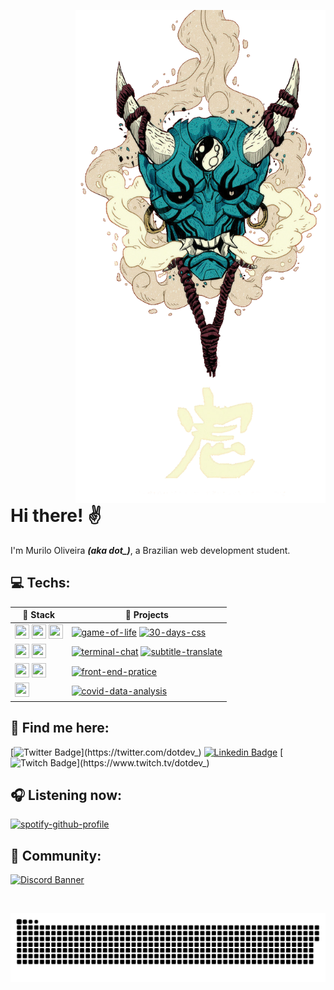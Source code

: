 <a target="_blank" rel="noopener noreferrer" href="https://supermariodraws.artstation.com" ><img  style="margin-left: 100px" src="./png/oni.png" min-width="350px" max-width="500px" width="400px" align="right" alt="Oni"></a>

<h1 align="left" >
Hi there! ✌
</h1>

<p>I'm Murilo Oliveira <i><b>(aka dot_)</b></i>, a Brazilian web development student.</p>


<h2>💻 Techs:</h2>

<div align="left">

| 🧱 **Stack** | 🚀 **Projects** |
|-|-----|
| <img height="23" width="23" src='https://cdn.jsdelivr.net/gh/devicons/devicon/icons/html5/html5-original.svg'> <img height="23" width="23" src='https://cdn.jsdelivr.net/gh/devicons/devicon/icons/css3/css3-original.svg'> <img height="23" width="23" src='https://cdn.jsdelivr.net/gh/devicons/devicon/icons/javascript/javascript-original.svg'> | [![game-of-life](https://img.shields.io/static/v1?label=game-of-life&message=%20&color=5c3ec9&logo=github&logoColor=black&labelColor=5c3ec9&style=flat-square)](https://github.com/akadot/game-of-life) [![30-days-css](https://img.shields.io/static/v1?label=30-days-css&message=%20&color=ff5a55&logo=github&logoColor=black&labelColor=ff5a55&style=flat-square)](https://github.com/akadot/30diasDeCSS) |
| <img height="23" width="23" src='https://cdn.jsdelivr.net/gh/devicons/devicon/icons/nodejs/nodejs-original.svg'> <img height="23" width="23" src='https://cdn.jsdelivr.net/gh/devicons/devicon/icons/javascript/javascript-original.svg'> | [![terminal-chat](https://img.shields.io/static/v1?label=terminal-chat&message=%20&color=50FA7B&logo=github&logoColor=black&labelColor=50FA7B&style=flat-square)](https://github.com/akadot/terminal-chat) [![subtitle-translate](https://img.shields.io/static/v1?label=subtitle-translate&message=%20&color=ffb038&logo=github&logoColor=black&labelColor=ffb038&style=flat-square)](https://github.com/akadot/subtitle-translate) |
| <img height="23" width="23" src='https://cdn.jsdelivr.net/gh/devicons/devicon/icons/react/react-original.svg'> <img height="23" width="23" src='https://cdn.jsdelivr.net/gh/devicons/devicon/icons/vuejs/vuejs-original.svg'> | [![front-end-pratice](https://img.shields.io/static/v1?label=front-end-pratice&message=%20&color=007acc&logo=github&logoColor=black&labelColor=007acc&style=flat-square)](https://github.com/akadot/front-end-pratice) |
| <img height="23" width="23" src='https://cdn.jsdelivr.net/gh/devicons/devicon/icons/python/python-original.svg'> | [![covid-data-analysis](https://img.shields.io/static/v1?label=covid-data-analysis&message=%20&color=ea558d&logo=github&logoColor=black&labelColor=ea558d&style=flat-square)](https://github.com/akadot/https://github.com/akadot/covid-data-analysis) |

</div>

<div align="left">

<h2>💬 Find me here:</h2>

<div style="display: inline_block" align="left">

[![Twitter Badge](https://img.shields.io/badge/-Twitter-5c3ec9?style=for-the-badge&labelColor=50FA7B&logo=twitter&logoColor=31363F&link=https://twitter.com/dotdev_)](https://twitter.com/dotdev_)
[![Linkedin Badge](https://img.shields.io/badge/-LinkedIn-5c3ec9?style=for-the-badge&labelColor=50FA7B&logo=Linkedin&logoColor=31363F&link=https://www.linkedin.com/in/murilo-o)](https://www.linkedin.com/in/murilo-o)
[![Twitch Badge](https://img.shields.io/badge/-Twitch-5c3ec9?style=for-the-badge&labelColor=50FA7B&logo=Twitch&logoColor=31363F&link=https://www.twitch.tv/dotdev_)](https://www.twitch.tv/dotdev_)

</div>
</div>

<div align="left">
<h2>🎧 Listening now:</h2>

[![spotify-github-profile](https://spotify-github-profile.vercel.app/api/view?uid=i0buq9ey3yf4ki78q5bn5ogn9&cover_image=true&theme=novatorem)](https://spotify-github-profile.vercel.app/api/view?uid=i0buq9ey3yf4ki78q5bn5ogn9&redirect=true)

</div>

<div align="left">
<h2>👥 Community:</h2>

[![Discord Banner](https://discordapp.com/api/guilds/842160542059855934/widget.png?style=banner2)](https://discord.gg/6qja9pEJa9)

</div>

</br>

<span align="center"><img src="./svg/github-contribution-grid-snake.svg" align="center" alt="Snake"></span>
